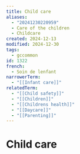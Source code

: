```yaml
---
title: Child care
aliases:
  - "20241230220959"
  - Care of the children
  - Childcare
created: 2024-12-13
modified: 2024-12-30
tags:
  - gccommon
id: 1322
french:
  - Soin de lenfant
narrowerTerm:
  - "[[Infant care]]"
relatedTerm:
  - "[[Child safety]]"
  - "[[Children]]"
  - "[[Childrens health]]"
  - "[[Daycare]]"
  - "[[Parenting]]"
---
```

# Child care
